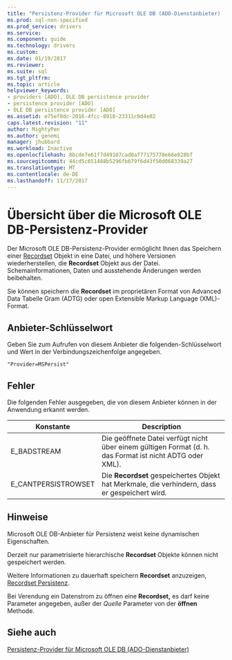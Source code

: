 ```yaml
---
title: "Persistenz-Provider für Microsoft OLE DB (ADO-Dienstanbieter) | Microsoft Docs"
ms.prod: sql-non-specified
ms.prod_service: drivers
ms.service: 
ms.component: guide
ms.technology: drivers
ms.custom: 
ms.date: 01/19/2017
ms.reviewer: 
ms.suite: sql
ms.tgt_pltfrm: 
ms.topic: article
helpviewer_keywords:
- providers [ADO], OLE DB persistence provider
- persistence provider [ADO]
- OLE DB persistence provider [ADO]
ms.assetid: e75ef0dc-2016-4fcc-8918-23311c0d4e02
caps.latest.revision: "11"
author: MightyPen
ms.author: genemi
manager: jhubbard
ms.workload: Inactive
ms.openlocfilehash: 8bcde7e61f7d49107cad0af77175778e66e828bf
ms.sourcegitcommit: 44cd5c651488b5296fb679f6d43f50d068339a27
ms.translationtype: MT
ms.contentlocale: de-DE
ms.lasthandoff: 11/17/2017
---
```

# <a name="microsoft-ole-db-persistence-provider-overview"></a>Übersicht über die Microsoft OLE DB-Persistenz-Provider
Der Microsoft OLE DB-Persistenz-Provider ermöglicht Ihnen das Speichern einer [Recordset](../../../ado/reference/ado-api/recordset-object-ado.md) Objekt in eine Datei, und höhere Versionen wiederherstellen, die **Recordset** Objekt aus der Datei. Schemainformationen, Daten und ausstehende Änderungen werden beibehalten.

 Sie können speichern die **Recordset** im proprietären Format von Advanced Data Tabelle Gram (ADTG) oder open Extensible Markup Language (XML)-Format.

## <a name="provider-keyword"></a>Anbieter-Schlüsselwort
 Geben Sie zum Aufrufen von diesem Anbieter die folgenden-Schlüsselwort und Wert in der Verbindungszeichenfolge angegeben.

```
"Provider=MSPersist"
```

## <a name="errors"></a>Fehler
 Die folgenden Fehler ausgegeben, die von diesem Anbieter können in der Anwendung erkannt werden.

|Konstante|Description|
|--------------|-----------------|
|E_BADSTREAM|Die geöffnete Datei verfügt nicht über einem gültigen Format (d. h. das Format ist nicht ADTG oder XML).|
|E_CANTPERSISTROWSET|Die **Recordset** gespeichertes Objekt hat Merkmale, die verhindern, dass er gespeichert wird.|

## <a name="remarks"></a>Hinweise
 Microsoft OLE DB-Anbieter für Persistenz weist keine dynamischen Eigenschaften.

 Derzeit nur parametrisierte hierarchische **Recordset** Objekte können nicht gespeichert werden.

 Weitere Informationen zu dauerhaft speichern **Recordset** anzuzeigen, [Recordset Persistenz](../../../ado/guide/data/more-about-recordset-persistence.md).

 Bei Verendung ein Datenstrom zu öffnen eine **Recordset,** es darf keine Parameter angegeben, außer der *Quelle* Parameter von der **öffnen** Methode.

## <a name="see-also"></a>Siehe auch
[Persistenz-Provider für Microsoft OLE DB (ADO-Dienstanbieter)](../../../ado/guide/appendixes/microsoft-ole-db-persistence-provider-ado-service-provider.md)

